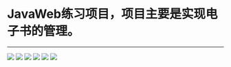 # JavaWeb练习项目，项目主要是实现电子书的管理。
---

![](https://img.shields.io/badge/Java-1.8-blue)
![](https://img.shields.io/badge/Maven-4.0.0-blue)
![](https://img.shields.io/badge/Jstl-1.2-blue)
![](https://img.shields.io/badge/fastjson2-2.0.21.graal-blue)
![](https://img.shields.io/badge/mybatis-3.5.11-blue)
![](https://img.shields.io/badge/mysql-8.0.27-blue)